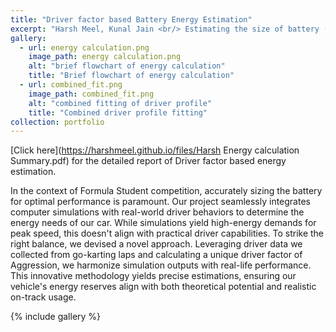 ```yaml
---
title: "Driver factor based Battery Energy Estimation"
excerpt: "Harsh Meel, Kunal Jain <br/> Estimating the size of battery (energy contained) is crucial in having a competititve edge in Formula Student competition. In this project, we worked to combine computer simulation results with real life expected performance of our drivers to estimate the energy required for our car <br/><img src='/images/energy_ai.JPG' alt="Energy AI art" width="500px">" 
gallery:
  - url: energy calculation.png
    image_path: energy calculation.png
    alt: "brief flowchart of energy calculation"
    title: "Brief flowchart of energy calculation"
  - url: combined_fit.png
    image_path: combined_fit.png
    alt: "combined fitting of driver profile"
    title: "Combined driver profile fitting"
collection: portfolio
---
```

[Click here](https://harshmeel.github.io/files/Harsh Energy calculation Summary.pdf) for the detailed report of Driver factor based energy estimation.

In the context of Formula Student competition, accurately sizing the battery for optimal performance is paramount. Our project seamlessly integrates computer simulations with real-world driver behaviors to determine the energy needs of our car. While simulations yield high-energy demands for peak speed, this doesn't align with practical driver capabilities. To strike the right balance, we devised a novel approach. Leveraging driver data we collected from go-karting laps and calculating a unique driver factor of Aggression, we harmonize simulation outputs with real-life performance. This innovative methodology yields precise estimations, ensuring our vehicle's energy reserves align with both theoretical potential and realistic on-track usage.

{% include gallery %}
